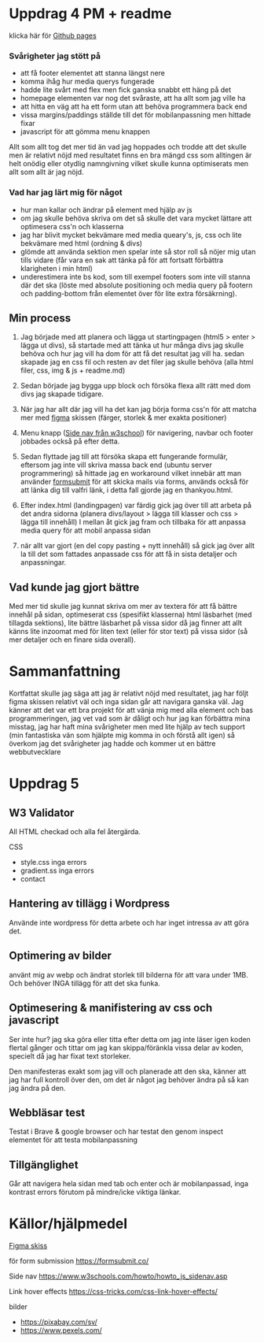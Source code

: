 # Uppdrag 4 PM + readme
klicka här för [Github pages](https://nyomkyon.github.io/Uppdrag-4/index.html)

### Svårigheter jag stött på
* att få footer elementet att stanna längst nere
* komma ihåg hur media querys fungerade
* hadde lite svårt med flex men fick ganska snabbt ett häng på det
* homepage elementen var nog det svåraste, att ha allt som jag ville ha
* att hitta en väg att ha ett form utan att behöva programmera back end
* vissa margins/paddings ställde till det för mobilanpassning men hittade fixar
* javascript för att gömma menu knappen

Allt som allt tog det mer tid än vad jag hoppades och trodde att det skulle men är relativt nöjd med resultatet finns en bra mängd css som alltingen är helt onödig eller otydlig namngivning vilket skulle kunna optimiserats men allt som allt är jag nöjd.

### Vad har jag lärt mig för något
* hur man kallar och ändrar på element med hjälp av js
* om jag skulle behöva skriva om det så skulle det vara mycket lättare att optimesera css'n och klasserna
* jag har blivit mycket bekvämare med media queary's, js, css och lite bekvämare med html (ordning & divs)
* glömde att använda sektion men spelar inte så stor roll så nöjer mig utan tills vidare (får vara en sak att tänka på för att fortsatt förbättra klarigheten i min html)
* underestimera inte bs kod, som till exempel footers som inte vill stanna där det ska (löste med absolute positioning och media query på footern och padding-bottom från elementet över för lite extra försäkrning).

## Min process
1. Jag började med att planera och lägga ut startingpagen (html5 > enter > lägga ut divs), så startade med att tänka ut hur många divs jag skulle behöva och hur jag vill ha dom för att få det resultat jag vill ha. sedan skapade jag en css fil och resten av det filer jag skulle behöva (alla html filer, css, img & js + readme.md) 

2. Sedan började jag bygga upp block och försöka flexa allt rätt med dom divs jag skapade tidigare.

3. När jag har allt där jag vill ha det kan jag börja forma css'n för att matcha mer med [figma](https://www.figma.com/design/aQEryEqhIeMUtKT322nXbj/Uppdrag-3-del-2?node-id=0-1&p=f&t=VlWiiSX8nejtwoUU-0) skissen (färger, storlek & mer exakta positioner)

4. Menu knapp ([Side nav från w3school](https://www.w3schools.com/howto/howto_js_sidenav.asp)) för navigering, navbar och footer jobbades också på efter detta.

5. Sedan flyttade jag till att försöka skapa ett fungerande formulär, eftersom jag inte vill skriva massa back end (ubuntu server programmering) så hittade jag en workaround vilket innebär att man använder [formsubmit](https://formsubmit.co/)  för att skicka mails via forms, används också för att länka dig till valfri länk, i detta fall gjorde jag en thankyou.html.

6. Efter index.html  (landingpagen) var färdig gick jag över till att arbeta på det andra sidorna (planera divs/layout > lägga till klasser och css > lägga till innehåll) I mellan åt gick jag fram och tillbaka för att anpassa media query för att mobil anpassa sidan

7. när allt var gjort (en del copy pasting + nytt innehåll) så gick jag över allt la till det som fattades anpassade css för att få in sista detaljer och anpassningar.

## Vad kunde jag gjort bättre
Med mer tid skulle jag kunnat skriva om mer av textera för att få bättre innehål på sidan, optimeserat css (spesifikt klasserna) html läsbarhet (med tillagda sektions), lite bättre läsbarhet på vissa sidor då jag finner att allt känns lite inzoomat med för liten text (eller för stor text) på vissa sidor (så mer detaljer och en finare sida overall).

# Sammanfattning
Kortfattat skulle jag säga att jag är relativt nöjd med resultatet, jag har följt figma skissen relativt väl och inga sidan går att navigara ganska väl. Jag känner att det var ett bra projekt för att vänja mig med alla element och bas programmeringen, jag vet vad som är dåligt och hur jag kan förbättra mina misstag, jag har haft mina svårigheter men med lite hjälp av tech support (min fantastiska vän som hjälpte mig komma in och förstå allt igen) så överkom jag det svårigheter jag hadde och kommer ut en bättre webbutvecklare

# Uppdrag 5

## W3 Validator

All HTML checkad och alla fel återgärda.

CSS
* style.css inga errors
* gradient.ss inga errors
* contact

## Hantering av tillägg i Wordpress
Använde inte wordpress för detta arbete och har inget intressa av att göra det.

## Optimering av bilder
använt mig av webp och ändrat storlek till bilderna för att vara under 1MB. Och behöver INGA tillägg för att det ska funka.

## Optimesering & manifistering av css och javascript
Ser inte hur? jag ska göra eller titta efter detta om jag inte läser igen koden flertal gånger och tittar om jag kan skippa/föränkla vissa delar av koden, specielt då jag har fixat text storleker.

Den manifesteras exakt som jag vill och planerade att den ska, känner att jag har full kontroll över den, om det är något jag behöver ändra på så kan jag ändra på den.

## Webbläsar test
Testat i Brave & google browser och har testat den genom inspect elementet för att testa mobilanpassning

## Tillgänglighet
Går att navigera hela sidan med tab och enter och är mobilanpassad, inga kontrast errors förutom på mindre/icke viktiga länkar.



# Källor/hjälpmedel

[Figma skiss](https://www.figma.com/design/aQEryEqhIeMUtKT322nXbj/Uppdrag-3-del-2?node-id=0-1&p=f&t=VlWiiSX8nejtwoUU-0) 

för form submission 
https://formsubmit.co/ 

Side nav
https://www.w3schools.com/howto/howto_js_sidenav.asp

Link hover effects
 https://css-tricks.com/css-link-hover-effects/

 bilder
 * https://pixabay.com/sv/ 
 * https://www.pexels.com/ 